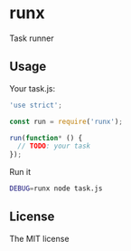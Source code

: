 # runx
Task runner

## Usage

Your task.js:

```js
'use strict';

const run = require('runx');

run(function* () {
  // TODO: your task
});
```

Run it

```sh
DEBUG=runx node task.js
```

## License
The MIT license
